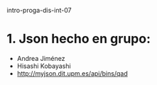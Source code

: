 intro-proga-dis-int-07
# 1. Json hecho en grupo:
* Andrea Jiménez
* Hisashi Kobayashi
* http://myjson.dit.upm.es/api/bins/qad
